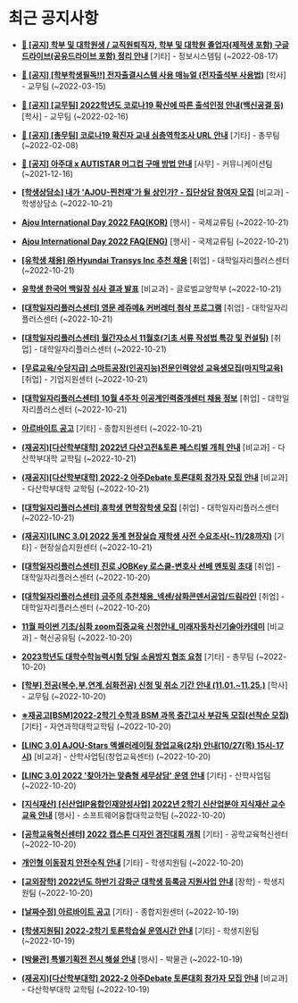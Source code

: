 # 최근 공지사항

* **[📌 [공지] 학부 및 대학원생 / 교직원퇴직자, 학부 및 대학원 졸업자(제적생 포함) 구글드라이브(공유드라이브 포함) 정리 안내](http://ajou.ac.kr/kr/ajou/notice.do?mode=view&amp;articleNo=202858&amp;article.offset=0&amp;articleLimit=30)**
 [기타] - 정보시스템팀 (~2022-08-17)

* **[📌 [공지] [학부학생필독!!] 전자출결시스템 사용 매뉴얼 (전자출석부 사용법)](http://ajou.ac.kr/kr/ajou/notice.do?mode=view&amp;articleNo=192571&amp;article.offset=0&amp;articleLimit=30)**
 [학사] - 교무팀 (~2022-03-15)

* **[📌 [공지] [교무팀] 2022학년도 코로나19 확산에 따른 출석인정 안내(백신공결 등)](http://ajou.ac.kr/kr/ajou/notice.do?mode=view&amp;articleNo=180913&amp;article.offset=0&amp;articleLimit=30)**
 [학사] - 교무팀 (~2022-02-16)

* **[📌 [공지] [총무팀] 코로나19 확진자 교내 심층역학조사 URL 안내](http://ajou.ac.kr/kr/ajou/notice.do?mode=view&amp;articleNo=180493&amp;article.offset=0&amp;articleLimit=30)**
 [기타] - 총무팀 (~2022-02-08)

* **[📌 [공지] 아주대 x AUTISTAR 머그컵 구매 방법 안내](http://ajou.ac.kr/kr/ajou/notice.do?mode=view&amp;articleNo=147976&amp;article.offset=0&amp;articleLimit=30)**
 [사무] - 커뮤니케이션팀 (~2021-12-16)

* **[[학생상담소] 내가 &#x27;AJOU-찐천재&#x27;가 될 상인가? - 집단상담 참여자 모집](http://ajou.ac.kr/kr/ajou/notice.do?mode=view&amp;articleNo=205370&amp;article.offset=0&amp;articleLimit=30)**
 [비교과] - 학생상담소 (~2022-10-21)

* **[Ajou International Day 2022 FAQ(KOR)](http://ajou.ac.kr/kr/ajou/notice.do?mode=view&amp;articleNo=205369&amp;article.offset=0&amp;articleLimit=30)**
 [행사] - 국제교류팀 (~2022-10-21)

* **[Ajou International Day 2022 FAQ(ENG)](http://ajou.ac.kr/kr/ajou/notice.do?mode=view&amp;articleNo=205368&amp;article.offset=0&amp;articleLimit=30)**
 [행사] - 국제교류팀 (~2022-10-21)

* **[[유학생 채용] ㈜ Hyundai Transys Inc 추천 채용](http://ajou.ac.kr/kr/ajou/notice.do?mode=view&amp;articleNo=205365&amp;article.offset=0&amp;articleLimit=30)**
 [취업] - 대학일자리플러스센터 (~2022-10-21)

* **[유학생 한국어 백일장 심사 결과 발표](http://ajou.ac.kr/kr/ajou/notice.do?mode=view&amp;articleNo=205361&amp;article.offset=0&amp;articleLimit=30)**
 [비교과] - 글로벌교양학부 (~2022-10-21)

* **[[대학일자리플러스센터] 영문 레쥬메&amp; 커버레터 첨삭 프로그램](http://ajou.ac.kr/kr/ajou/notice.do?mode=view&amp;articleNo=205360&amp;article.offset=0&amp;articleLimit=30)**
 [취업] - 대학일자리플러스센터 (~2022-10-21)

* **[[대학일자리플러스센터] 월간자소서 11월호(기초 서류 작성법 특강 및 컨설팅)](http://ajou.ac.kr/kr/ajou/notice.do?mode=view&amp;articleNo=205359&amp;article.offset=0&amp;articleLimit=30)**
 [취업] - 대학일자리플러스센터 (~2022-10-21)

* **[[무료교육/수당지급] 스마트공장(인공지능)전문인력양성 교육생모집(마지막교육)](http://ajou.ac.kr/kr/ajou/notice.do?mode=view&amp;articleNo=205358&amp;article.offset=0&amp;articleLimit=30)**
 [취업] - 기업지원센터 (~2022-10-21)

* **[[대학일자리플러스센터] 10월 4주차 이공계인력중개센터 채용 정보](http://ajou.ac.kr/kr/ajou/notice.do?mode=view&amp;articleNo=205351&amp;article.offset=0&amp;articleLimit=30)**
 [취업] - 대학일자리플러스센터 (~2022-10-21)

* **[아르바이트 공고](http://ajou.ac.kr/kr/ajou/notice.do?mode=view&amp;articleNo=205343&amp;article.offset=0&amp;articleLimit=30)**
 [기타] - 종합지원센터 (~2022-10-21)

* **[(재공지)[다산학부대학] 2022년 다산고전&amp;토론 페스티벌 개최 안내](http://ajou.ac.kr/kr/ajou/notice.do?mode=view&amp;articleNo=205342&amp;article.offset=0&amp;articleLimit=30)**
 [비교과] - 다산학부대학 교학팀 (~2022-10-21)

* **[(재공지)[다산학부대학] 2022-2 아주Debate 토론대회 참가자 모집 안내](http://ajou.ac.kr/kr/ajou/notice.do?mode=view&amp;articleNo=205341&amp;article.offset=0&amp;articleLimit=30)**
 [비교과] - 다산학부대학 교학팀 (~2022-10-21)

* **[[대학일자리플러스센터] 휴학생 면학장학생 모집](http://ajou.ac.kr/kr/ajou/notice.do?mode=view&amp;articleNo=205333&amp;article.offset=0&amp;articleLimit=30)**
 [취업] - 대학일자리플러스센터 (~2022-10-21)

* **[(재공지)[LINC 3.0] 2022 동계 현장실습 재학생 사전 수요조사(~11/28까지)](http://ajou.ac.kr/kr/ajou/notice.do?mode=view&amp;articleNo=205332&amp;article.offset=0&amp;articleLimit=30)**
 [기타] - 현장실습지원센터 (~2022-10-21)

* **[[대학일자리플러스센터] 진로 JOBKey 로스쿨-변호사 선배 멘토링 초대](http://ajou.ac.kr/kr/ajou/notice.do?mode=view&amp;articleNo=205324&amp;article.offset=0&amp;articleLimit=30)**
 [취업] - 대학일자리플러스센터 (~2022-10-20)

* **[[대학일자리플러스센터] 금주의 추천채용_넥센/삼화콘덴서공업/드림라인](http://ajou.ac.kr/kr/ajou/notice.do?mode=view&amp;articleNo=205323&amp;article.offset=0&amp;articleLimit=30)**
 [취업] - 대학일자리플러스센터 (~2022-10-20)

* **[11월 파이썬 기초/심화 zoom집중교육 신청안내_미래자동차신기술아카데미](http://ajou.ac.kr/kr/ajou/notice.do?mode=view&amp;articleNo=205317&amp;article.offset=0&amp;articleLimit=30)**
 [비교과] - 혁신공유팀 (~2022-10-20)

* **[2023학년도 대학수학능력시험 당일 소음방지 협조 요청](http://ajou.ac.kr/kr/ajou/notice.do?mode=view&amp;articleNo=205298&amp;article.offset=0&amp;articleLimit=30)**
 [기타] - 총무팀 (~2022-10-20)

* **[[학부] 전공(복수,부,연계,심화전공) 신청 및 취소 기간 안내 (11.01.~11.25.)](http://ajou.ac.kr/kr/ajou/notice.do?mode=view&amp;articleNo=205295&amp;article.offset=0&amp;articleLimit=30)**
 [학사] - 교무팀 (~2022-10-20)

* **[※재공고[BSM]2022-2학기 수학과 BSM 과목 중간고사 부감독 모집(선착순 모집)](http://ajou.ac.kr/kr/ajou/notice.do?mode=view&amp;articleNo=205285&amp;article.offset=0&amp;articleLimit=30)**
 [기타] - 자연과학대학교학팀 (~2022-10-20)

* **[[LINC 3.0] AJOU-Stars 액셀러레이팅 창업교육(2차) 안내(10/27(목) 15시-17시)](http://ajou.ac.kr/kr/ajou/notice.do?mode=view&amp;articleNo=205279&amp;article.offset=0&amp;articleLimit=30)**
 [비교과] - 산학사업팀(창업교육센터) (~2022-10-20)

* **[[LINC 3.0] 2022 &#x27;찾아가는 맞춤형 세무상담&#x27; 운영 안내](http://ajou.ac.kr/kr/ajou/notice.do?mode=view&amp;articleNo=205276&amp;article.offset=0&amp;articleLimit=30)**
 [기타] - 산학사업팀 (~2022-10-20)

* **[[지식재산] [신산업IP융합인재양성사업] 2022년 2학기 신산업분야 지식재산 교수교육 안내](http://ajou.ac.kr/kr/ajou/notice.do?mode=view&amp;articleNo=205272&amp;article.offset=0&amp;articleLimit=30)**
 [행사] - 소프트웨어융합대학교학팀 (~2022-10-20)

* **[[공학교육혁신센터] 2022 캡스톤 디자인 경진대회 개최](http://ajou.ac.kr/kr/ajou/notice.do?mode=view&amp;articleNo=205271&amp;article.offset=0&amp;articleLimit=30)**
 [기타] - 공학교육혁신센터 (~2022-10-20)

* **[개인형 이동장치 안전수칙 안내](http://ajou.ac.kr/kr/ajou/notice.do?mode=view&amp;articleNo=205264&amp;article.offset=0&amp;articleLimit=30)**
 [기타] - 학생지원팀 (~2022-10-20)

* **[[교외장학] 2022년도 하반기 강화군 대학생 등록금 지원사업 안내](http://ajou.ac.kr/kr/ajou/notice.do?mode=view&amp;articleNo=205262&amp;article.offset=0&amp;articleLimit=30)**
 [장학] - 학생지원팀 (~2022-10-20)

* **[[날짜수정] 아르바이트 공고](http://ajou.ac.kr/kr/ajou/notice.do?mode=view&amp;articleNo=205256&amp;article.offset=0&amp;articleLimit=30)**
 [기타] - 종합지원센터 (~2022-10-19)

* **[[학생지원팀] 2022-2학기 토론학습실 운영시간 안내](http://ajou.ac.kr/kr/ajou/notice.do?mode=view&amp;articleNo=205249&amp;article.offset=0&amp;articleLimit=30)**
 [기타] - 학생지원팀 (~2022-10-19)

* **[[박물관] 특별기획전 전시 해설 안내](http://ajou.ac.kr/kr/ajou/notice.do?mode=view&amp;articleNo=205235&amp;article.offset=0&amp;articleLimit=30)**
 [행사] - 박물관 (~2022-10-19)

* **[(재공지)[다산학부대학] 2022-2 아주Debate 토론대회 참가자 모집 안내](http://ajou.ac.kr/kr/ajou/notice.do?mode=view&amp;articleNo=205234&amp;article.offset=0&amp;articleLimit=30)**
 [비교과] - 다산학부대학 교학팀 (~2022-10-19)

